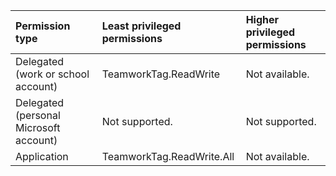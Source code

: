 |Permission type|Least privileged permissions|Higher privileged permissions|
|:---|:---|:---|
|Delegated (work or school account)|TeamworkTag.ReadWrite|Not available.|
|Delegated (personal Microsoft account)|Not supported.|Not supported.|
|Application|TeamworkTag.ReadWrite.All|Not available.|